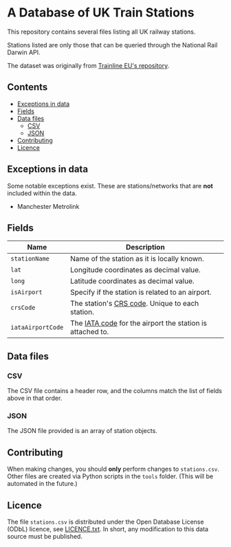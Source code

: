 # A Database of UK Train Stations <!-- omit in toc -->

This repository contains several files listing all UK railway stations.

Stations listed are only those that can be queried through the National Rail Darwin API.

The dataset was originally from [Trainline EU's repository](https://github.com/trainline-eu/stations).

## Contents <!-- omit in toc -->

- [Exceptions in data](#exceptions-in-data)
- [Fields](#fields)
- [Data files](#data-files)
  - [CSV](#csv)
  - [JSON](#json)
- [Contributing](#contributing)
- [Licence](#licence)

## Exceptions in data

Some notable exceptions exist. These are stations/networks that are **not** included within the data.

- Manchester Metrolink

## Fields

| Name              | Description                                                                                                        |
| ----------------- | ------------------------------------------------------------------------------------------------------------------ |
| `stationName`     | Name of the station as it is locally known.                                                                        |
| `lat`             | Longitude coordinates as decimal value.                                                                            |
| `long`            | Latitude coordinates as decimal value.                                                                             |
| `isAirport`       | Specify if the station is related to an airport.                                                                   |
| `crsCode`         | The station's [CRS code](https://www.nationalrail.co.uk/stations_destinations/48541.aspx). Unique to each station. |
| `iataAirportCode` | The [IATA code](https://en.wikipedia.org/wiki/IATA_airport_code) for the airport the station is attached to.       |

## Data files

### CSV

The CSV file contains a header row, and the columns match the list of fields above in that order.

### JSON

The JSON file provided is an array of station objects.

## Contributing

When making changes, you should **only** perform changes to `stations.csv`. Other files are created via Python scripts in the `tools` folder. (This will be automated in the future.)

## Licence

The file `stations.csv` is distributed under the Open Database License (ODbL) licence, see [LICENCE.txt](https://github.com/davwheat/uk-railway-stations/blob/master/LICENCE). In short, any modification to this data source must be published.
